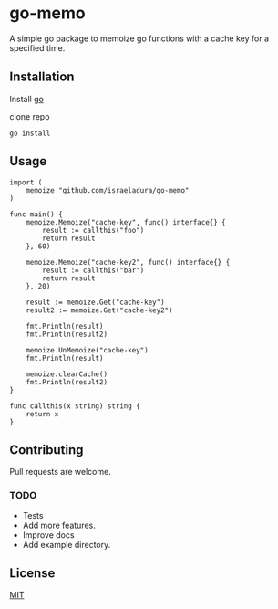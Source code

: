 # go-memo

A simple go package to memoize go functions with a cache key for a specified time.

## Installation

Install [go](https://golang.org/doc/install)

clone repo

```go install```

## Usage

```
import (
	memoize "github.com/israeladura/go-memo"
)

func main() {
	memoize.Memoize("cache-key", func() interface{} {
		result := callthis("foo")
		return result
	}, 60)

	memoize.Memoize("cache-key2", func() interface{} {
		result := callthis("bar")
		return result
	}, 20)

	result := memoize.Get("cache-key")
	result2 := memoize.Get("cache-key2")
    
	fmt.Println(result)
	fmt.Println(result2)

    memoize.UnMemoize("cache-key")
    fmt.Println(result)
    
    memoize.clearCache()
    fmt.Println(result2)
}

func callthis(x string) string {
	return x
}

```

## Contributing
Pull requests are welcome. 

### TODO
* Tests
* Add more features.
* Improve docs
* Add example directory.

## License
[MIT](https://choosealicense.com/licenses/mit/)
